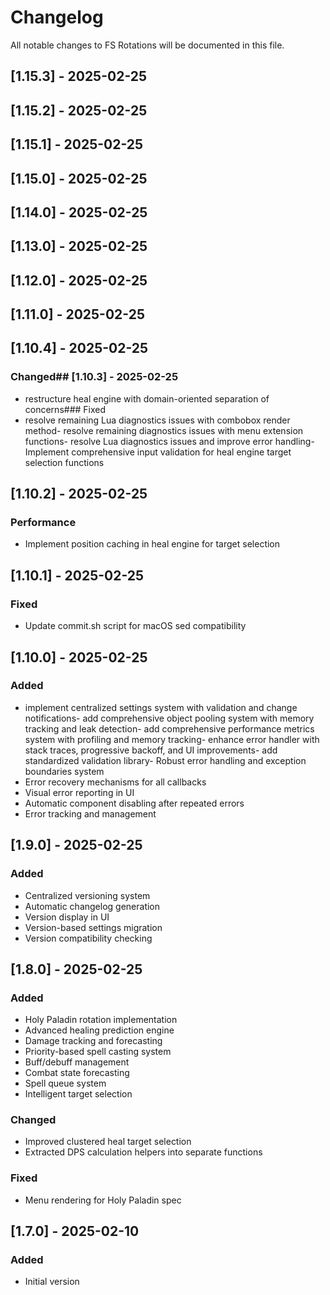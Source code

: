 # Changelog

All notable changes to FS Rotations will be documented in this file.
## [1.15.3] - 2025-02-25
## [1.15.2] - 2025-02-25
## [1.15.1] - 2025-02-25
## [1.15.0] - 2025-02-25
## [1.14.0] - 2025-02-25
## [1.13.0] - 2025-02-25
## [1.12.0] - 2025-02-25
## [1.11.0] - 2025-02-25
## [1.10.4] - 2025-02-25
### Changed## [1.10.3] - 2025-02-25
- restructure heal engine with domain-oriented separation of concerns### Fixed
- resolve remaining Lua diagnostics issues with combobox render method- resolve remaining diagnostics issues with menu extension functions- resolve Lua diagnostics issues and improve error handling- Implement comprehensive input validation for heal engine target selection functions

## [1.10.2] - 2025-02-25
### Performance
- Implement position caching in heal engine for target selection

## [1.10.1] - 2025-02-25
### Fixed
- Update commit.sh script for macOS sed compatibility

## [1.10.0] - 2025-02-25

### Added
- implement centralized settings system with validation and change notifications- add comprehensive object pooling system with memory tracking and leak detection- add comprehensive performance metrics system with profiling and memory tracking- enhance error handler with stack traces, progressive backoff, and UI improvements- add standardized validation library- Robust error handling and exception boundaries system
- Error recovery mechanisms for all callbacks
- Visual error reporting in UI
- Automatic component disabling after repeated errors
- Error tracking and management

## [1.9.0] - 2025-02-25

### Added
- Centralized versioning system
- Automatic changelog generation
- Version display in UI
- Version-based settings migration
- Version compatibility checking

## [1.8.0] - 2025-02-25

### Added
- Holy Paladin rotation implementation
- Advanced healing prediction engine
- Damage tracking and forecasting
- Priority-based spell casting system
- Buff/debuff management
- Combat state forecasting
- Spell queue system
- Intelligent target selection

### Changed
- Improved clustered heal target selection
- Extracted DPS calculation helpers into separate functions

### Fixed
- Menu rendering for Holy Paladin spec

## [1.7.0] - 2025-02-10

### Added
- Initial version